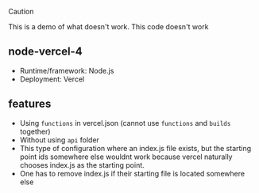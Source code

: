 
> [!CAUTION]
> This is a demo of what doesn't work. This code doesn't work

## node-vercel-4
- Runtime/framework: Node.js
- Deployment: Vercel

## features
- Using `functions` in vercel.json (cannot use `functions` and `builds` together)
- Without using `api` folder
- This type of configuration where an index.js file exists, but the starting point ids somewhere else wouldnt work because vercel naturally chooses index.js as the starting point.
- One has to remove index.js if their starting file is located somewhere else